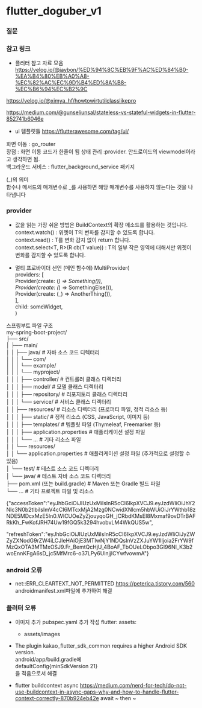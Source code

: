 # flutter_doguber_v1

### 질문


### 참고 링크
- 플러터 참고 자료 모음
https://velog.io/@jaybon/%ED%94%8C%EB%9F%AC%ED%84%B0-%EA%B4%80%EB%A0%A8-%EC%82%AC%EC%9D%B4%ED%8A%B8-%EC%B6%94%EC%B2%9C

https://velog.io/@ximya_hf/howtowirtutilclasslikepro

https://medium.com/@gunseliunsal/stateless-vs-stateful-widgets-in-flutter-852741b6046e

- ui 템플릿들
https://flutterawesome.com/tag/ui/


화면 이동 : go_router  
장점 : 화면 이동 코드가 한줄이 됨
상태 관리 :provider. 안드로이드의 viewmodel이라고 생각하면 됨.  
백그라운드 서비스 : flutter_background_service 패키지  

(_)의 의미  
함수나 메서드의 매개변수로 _를 사용하면 해당 매개변수를 사용하지 않는다는 것을 나타냅니다  

### provider
- 값을 읽는 가장 쉬운 방법은 BuildContext의 확장 메소드를 활용하는 것입니다.
context.watch<T>() : 위젯이 T의 변화를 감지할 수 있도록 합니다.  
context.read<T>() : T를 변화 감지 없이 return 합니다.  
context.select<T, R>(R cb(T value)) : T의 일부 작은 영역에 대해서만 위젯이 변화를 감지할 수 있도록 합니다.  

- 멀티 프로바이더 선언 (메인 함수에)
MultiProvider(  
  providers: [  
    Provider<Something>(create: (_) => Something()),  
    Provider<SomethingElse>(create: (_) => SomethingElse()),  
    Provider<AnotherThing>(create: (_) => AnotherThing()),  
  ],  
  child: someWidget,  
)  

스프링부트 파일 구조  
my-spring-boot-project/  
├── src/  
│   ├── main/  
│   │   ├── java/                    # 자바 소스 코드 디렉터리  
│   │   │   └── com/  
│   │   │       └── example/  
│   │   │           └── myproject/  
│   │   │               ├── controller/    # 컨트롤러 클래스 디렉터리  
│   │   │               ├── model/         # 모델 클래스 디렉터리  
│   │   │               ├── repository/    # 리포지토리 클래스 디렉터리  
│   │   │               └── service/       # 서비스 클래스 디렉터리  
│   │   ├── resources/               # 리소스 디렉터리 (프로퍼티 파일, 정적 리소스 등)  
│   │   │   ├── static/              # 정적 리소스 (CSS, JavaScript, 이미지 등)  
│   │   │   ├── templates/           # 템플릿 파일 (Thymeleaf, Freemarker 등)  
│   │   │   ├── application.properties   # 애플리케이션 설정 파일  
│   │   │   └── ...                  # 기타 리소스 파일  
│   │   └── resources/  
│   │       └── application.properties   # 애플리케이션 설정 파일 (추가적으로 설정할   수 있음)  
│   └── test/                        # 테스트 소스 코드 디렉터리  
│       └── java/                    # 테스트 자바 소스 코드 디렉터리  
├── pom.xml (또는 build.gradle)       # Maven 또는 Gradle 빌드 파일  
└── ...                              # 기타 프로젝트 파일 및 리소스  


{"accessToken":"eyJhbGciOiJIUzUxMiIsInR5cCI6IkpXVCJ9.eyJzdWIiOiJhY2Nlc3N0b2tlbiIsImV4cCI6MTcxMjA2Mzg0NCwidXNlcm5hbWUiOiJrYWthb18zNDE5MDcxMzE5In0.WICUOeZyZjouyqoGH_jCRbdKMsEI8Mxmaf9ovDTrBAFRkKh_FwKofJRH74Uw19fGQ5k3294hvobvLM4WkQUS5w",

"refreshToken":"eyJhbGciOiJIUzUxMiIsInR5cCI6IkpXVCJ9.eyJzdWIiOiJyZWZyZXNodG9rZW4iLCJleHAiOjE3MTIwNjY1NDQsInVzZXJuYW1lIjoia2FrYW9fMzQxOTA3MTMxOSJ9.Fr_BemtQcHjU_4BoAF_TbOUeLObpo3GI96NI_K3b2woEnnKFgA6sD_jc5MfMrc6-o37LPy6UlnjjICYwfvowmA"}

### android 오류
- net::ERR_CLEARTEXT_NOT_PERMITTED
https://peterica.tistory.com/560  
androidmanifest.xml파일에 추가하여 해결

### 플러터 오류
- 이미지 추가
pubspec.yaml 추가 작성
flutter:
  assets:
    - assets/images

- The plugin kakao_flutter_sdk_common requires a higher Android SDK version.  
android/app/build.gradle에  
defaultConfig{minSdkVersion 21}  
을 적음으로서 해결  

- flutter buildcontext async
https://medium.com/nerd-for-tech/do-not-use-buildcontext-in-async-gaps-why-and-how-to-handle-flutter-context-correctly-870b924eb42e
await ~ then ~ 